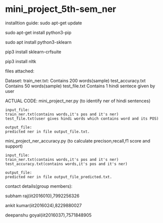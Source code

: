 # mini_project_5th-sem_ner


installtion guide:
sudo apt-get update

sudo apt-get install python3-pip

sudo apt install python3-sklearn

pip3 install sklearn-crfsuite

pip3 install nltk

files attached:

Dataset:
train_ner.txt:
Contains 200 words(sample)
test_accuracy.txt
Contains 50 words(sample)
test_file.txt
Contains 1 hindi sentece given by user

ACTUAL CODE:
mini_project_ner.py
(to identify ner of hindi sentences)



	input_file:
	train_ner.txt(contains words,it's pos and it's ner)
	test_file.txt(user gives hindi words which contains word and its POS)

	output_file:
	predicted ner in file output_file.txt.

mini_project_ner_accuracy.py
(to calculate precison,recall,f1 score and support)
	
	
	input_file:
	train_ner.txt(contains words,it's pos and it's ner)
	test_accuracy.txt(contains words,it's pos and it's ner)

	output_file:
	predicted ner in file output_file_predicted.txt.


contact details(group members):

subham raj(iit2016010),7992256326

ankit kumar(iit2016024),8229880027

deepanshu goyal(iit2016037),7571848905
